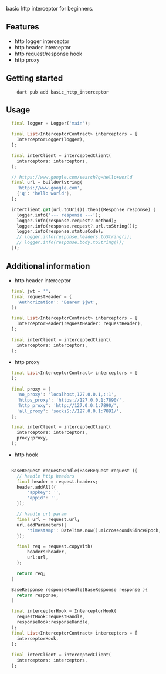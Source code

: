 <!-- 
This README describes the package. If you publish this package to pub.dev,
this README's contents appear on the landing page for your package.

For information about how to write a good package README, see the guide for
[writing package pages](https://dart.dev/guides/libraries/writing-package-pages). 

For general information about developing packages, see the Dart guide for
[creating packages](https://dart.dev/guides/libraries/create-library-packages)
and the Flutter guide for
[developing packages and plugins](https://flutter.dev/developing-packages). 
-->

basic http interceptor for beginners.

## Features

- http logger interceptor
- http header interceptor
- http request/response hook
- http proxy

## Getting started

```shell
    dart pub add basic_http_interceptor
```

## Usage

```dart
  final logger = Logger('main');

  final List<InterceptorContract> interceptors = [
    InterceptorLogger(logger),
  ];

  final interClient = interceptedClient(
    interceptors: interceptors,
  );

  // https://www.google.com/search?q=hello+world
  final url = buildUrlString(
    'https://www.google.com',
    {'q': 'hello world'},
  );

  interClient.get(url.toUri()).then((Response response) {
    logger.info('--- response ---');
    logger.info(response.request?.method);
    logger.info(response.request?.url.toString());
    logger.info(response.statusCode);
    // logger.info(response.headers.toString());
    // logger.info(response.body.toString());
  });

```

## Additional information

- http header interceptor

```dart
  final jwt = '';
  final requestHeader = {
    'Authorization': 'Bearer $jwt',
  };

  final List<InterceptorContract> interceptors = [
    InterceptorHeader(requestHeader: requestHeader),
  ];

  final interClient = interceptedClient(
    interceptors: interceptors,
  );
```

- http proxy

```dart
  final List<InterceptorContract> interceptors = [
  ];
  
  final proxy = {
    'no_proxy': 'localhost,127.0.0.1,::1',
    'https_proxy': 'https://127.0.0.1:7890/',
    'http_proxy': 'http://127.0.0.1:7890/',
    'all_proxy': 'socks5://127.0.0.1:7891/',
  };

  final interClient = interceptedClient(
    interceptors: interceptors,
    proxy:proxy,
  );
```

- http hook

```dart

  BaseRequest requestHandle(BaseRequest request ){
    // handle http headers
    final header = request.headers;
    header.addAll({
        'appkey': '',
        'appid': '',
    });

    // handle url param
    final url = request.url;
    url.addParameters({
        'timestamp': DateTime.now().microsecondsSinceEpoch,
    });

    final req = request.copyWith(
        headers:header,
        url:url,
    );

    return req;
  }

  BaseResponse responseHandle(BaseResponse response ){
    return response;
  }

  final interceptorHook = InterceptorHook(
    requestHook:requestHandle,
    responseHook:responseHandle,
  );
  final List<InterceptorContract> interceptors = [
    interceptorHook,
  ];
  
  final interClient = interceptedClient(
    interceptors: interceptors,
  );
```
